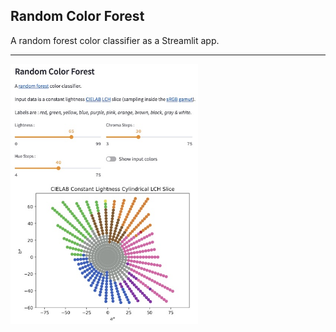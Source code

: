 
## Random Color Forest

A random forest color classifier as a Streamlit app.

---

<img src="images/mlcolor_random_color_forest_01.jpg" width=300px>


